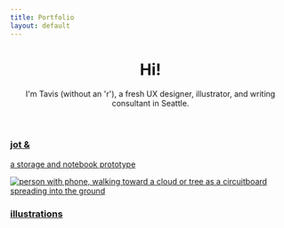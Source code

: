 ```yaml
---
title: Portfolio
layout: default
---
```


<header class="intro"> <!-- introduction -->
  <div class="introContainer">
    <h1 class="introHead display">Hi!</h1>
    <p class="introText">I'm Tavis (without an 'r'), a fresh UX designer, illustrator, and writing consultant in Seattle.</p>
  </div>
</header>

<section class="studies sideMargin" id="projects"> <!-- wrapper for cards -->
  <article class="card project01">
    <a href="project01.html" class="cardLink">
      <h1 class="projText">jot &</h1>
      <p class="projText">a storage and notebook prototype</p>
      <img src="images/netWalk.png" alt="person with phone, walking toward a cloud or tree as a circuitboard spreading into the ground" class="projPic">
    </a>
  </article>

  <article class="card illustration">
    <a href="illustration.html" class="bgCover darkLink illustLink">
      <h1>illustrations</h1>
    </a>
  </article>
</section> <!-- end showcase for cards -->

